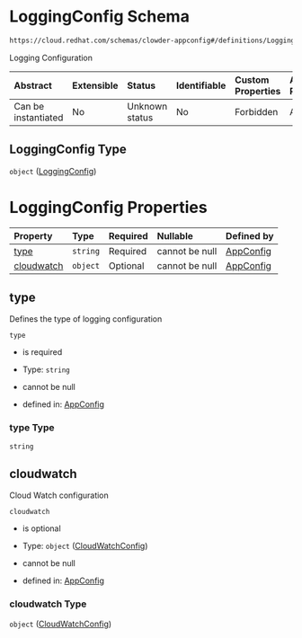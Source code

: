 # LoggingConfig Schema

```txt
https://cloud.redhat.com/schemas/clowder-appconfig#/definitions/LoggingConfig
```

Logging Configuration

| Abstract            | Extensible | Status         | Identifiable | Custom Properties | Additional Properties | Access Restrictions | Defined In                                                   |
| :------------------ | :--------- | :------------- | :----------- | :---------------- | :-------------------- | :------------------ | :----------------------------------------------------------- |
| Can be instantiated | No         | Unknown status | No           | Forbidden         | Allowed               | none                | [schema.json*](../../out/schema.json "open original schema") |

## LoggingConfig Type

`object` ([LoggingConfig](schema-definitions-loggingconfig.md))

# LoggingConfig Properties

| Property                  | Type     | Required | Nullable       | Defined by                                                                                                                                                       |
| :------------------------ | :------- | :------- | :------------- | :--------------------------------------------------------------------------------------------------------------------------------------------------------------- |
| [type](#type)             | `string` | Required | cannot be null | [AppConfig](schema-definitions-loggingconfig-properties-type.md "https://cloud.redhat.com/schemas/clowder-appconfig#/definitions/LoggingConfig/properties/type") |
| [cloudwatch](#cloudwatch) | `object` | Optional | cannot be null | [AppConfig](schema-definitions-cloudwatchconfig.md "https://cloud.redhat.com/schemas/clowder-appconfig#/definitions/LoggingConfig/properties/cloudwatch")        |

## type

Defines the type of logging configuration

`type`

*   is required

*   Type: `string`

*   cannot be null

*   defined in: [AppConfig](schema-definitions-loggingconfig-properties-type.md "https://cloud.redhat.com/schemas/clowder-appconfig#/definitions/LoggingConfig/properties/type")

### type Type

`string`

## cloudwatch

Cloud Watch configuration

`cloudwatch`

*   is optional

*   Type: `object` ([CloudWatchConfig](schema-definitions-cloudwatchconfig.md))

*   cannot be null

*   defined in: [AppConfig](schema-definitions-cloudwatchconfig.md "https://cloud.redhat.com/schemas/clowder-appconfig#/definitions/LoggingConfig/properties/cloudwatch")

### cloudwatch Type

`object` ([CloudWatchConfig](schema-definitions-cloudwatchconfig.md))
